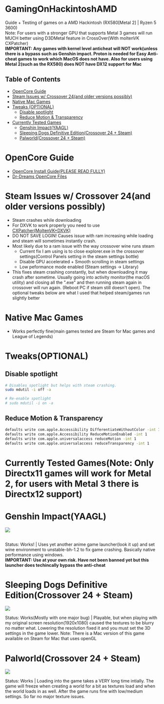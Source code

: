 # GamingOnHackintoshAMD
Guide + Testing of games on a AMD Hackintosh (RX580[Metal 2] | Ryzen 5 3600)
<br>Note: For users with a stronger GPU that supports Metal 3 games will run MUCH better using D3DMetal feature in CrossOver(With moltenVK CXPatcher)</br>
**IMPORTANT: Any games with kernel level anticheat will NOT work(unless there is a bypass such as Genshin impact. Proton is needed for Easy Anti-cheat games to work which MacOS does not have. Also for users using Metal 2(such as the RX580) does NOT have DX12 support for Mac**

## Table of Contents
- [OpenCore Guide](#opencore-guide)
- [Steam Issues w/ Crossover 24(and older versions possibly)](#steam-issues-w-crossover-24and-older-versions-possibly)
- [Native Mac Games](#native-mac-games)
- [Tweaks (OPTIONAL)](#tweaks-optional)
  - [Disable spotlight](#disable-spotlight)
  - [Reduce Motion & Transparency](#reduce-motion--transparency)
- [Currently Tested Games](#currently-tested-games)
  - [Genshin Impact(YAAGL)](#genshin-impactyaagl)
  - [Sleeping Dogs Definitive Edition(Crossover 24 + Steam)](#sleeping-dogs-definitive-editioncrossover-24--steam)
  - [Palworld(Crossover 24 + Steam)](#palworldcrossover-24--steam)

# OpenCore Guide
- [OpenCore Install Guide(PLEASE READ FULLY)](https://dortania.github.io/OpenCore-Install-Guide/installer-guide/ "OpenCore Install Guide(PLEASE READ FULLY)")
- [Dr-Dreams OpenCore Files](https://github.com/Dr-Dreams/ASROCK-B450M-PRO4-HACKINTOSH "Dr-Dreams OpenCore Files")

# Steam Issues w/ Crossover 24(and older versions possibly)
- Steam crashes while downloading
- For DXVK to work properly you need to use [CXPatcher(MoltenVK+DXVK)](https://github.com/italomandara/CXPatcher "CXPatcher(MoltenVK+DXVK)")
- DO NOT SAVE LOGIN! Causes issue with ram increasing while loading and steam will sometimes instantly crash.
- Most likely due to a ram issue with the way crossover wine runs steam
  - Current fix I am using is to close explorer.exe in the crossover settings(Control Panels setting in the steam settings bottle)
  - Disable GPU accelerated + Smooth scrolling in steam settings
  - Low peformance mode enabled (Steam settings -> Library)
- This fixes steam crashing constantly, but when downloading it may crash after sometime. Usually going into activity monitor(the macOS utility) and closing all the ".exe" and then running steam again in crossover will run again. (Reboot PC if steam still doesn't open). The optional tweaks below are what I used that helped steam/games run slightly better

# Native Mac Games
- Works perfectly fine(main games tested are Steam for Mac games and League of Legends)

# Tweaks(OPTIONAL)

## Disable spotlight

```bash
# Disables spotlight but helps with steam crashing.
sudo mdutil -i off -a

# Re-enable spotlight
# sudo mdutil -i on -a
```
  
## Reduce Motion & Transparency

```bash
defaults write com.apple.Accessibility DifferentiateWithoutColor -int 1
defaults write com.apple.Accessibility ReduceMotionEnabled -int 1
defaults write com.apple.universalaccess reduceMotion -int 1
defaults write com.apple.universalaccess reduceTransparency -int 1
```


# Currently Tested Games(Note: Only Directx11 games will work for Metal 2, for users with Metal 3 there is Directx12 support)

# Genshin Impact(YAAGL)

![](http://i.epvpimg.com/339jcab.jpg)

<br>Status: Works! | Uses yet another anime game launcher(look it up) and set wine environment to unstable-bh-1.2 to fix game crashing. Basically native performance using windows.</br>
**IMPORTANT: Use at your own risk. Have not been banned yet but this launcher does techincally bypass the anti-cheat**

# Sleeping Dogs Definitive Edition(Crossover 24 + Steam)

![](http://i.epvpimg.com/DEddaab.jpg)

Status: Works(Mostly with one major bug) | Playable, but when playing with my original screen resolution(1920x1080) caused the textures to be blurry no matter what. Lowering the resolution fixed it and you must set the 3D settings in the game lower. Note: There is a Mac version of this game available on Steam for Mac that uses openGL


# Palworld(Crossover 24 + Steam)

![](http://i.epvpimg.com/RPVEeab.jpg)

Status: Works | Loading into the game takes a VERY long time intially. The game will freeze when creating a world for a bit as textures load and when the world loads in as well. After the game runs fine with low/medium settings. So far no major texture issues.

